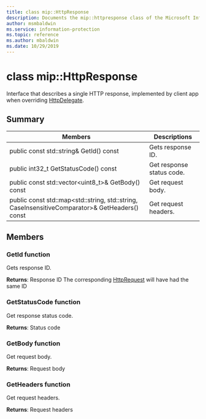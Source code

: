 ```yaml
---
title: class mip::HttpResponse 
description: Documents the mip::httpresponse class of the Microsoft Information Protection (MIP) SDK.
author: msmbaldwin
ms.service: information-protection
ms.topic: reference
ms.author: mbaldwin
ms.date: 10/29/2019
---
```


# class mip::HttpResponse 
Interface that describes a single HTTP response, implemented by client app when overriding [HttpDelegate](undefined).
  
## Summary
 Members                        | Descriptions                                
--------------------------------|---------------------------------------------
public const std::string& GetId() const  |  Gets response ID.
public int32_t GetStatusCode() const  |  Get response status code.
public const std::vector\<uint8_t\>& GetBody() const  |  Get request body.
public const std::map\<std::string, std::string, CaseInsensitiveComparator\>& GetHeaders() const  |  Get request headers.
  
## Members
  
### GetId function
Gets response ID.

  
**Returns**: Response ID
The corresponding [HttpRequest](undefined) will have had the same ID
  
### GetStatusCode function
Get response status code.

  
**Returns**: Status code
  
### GetBody function
Get request body.

  
**Returns**: Request body
  
### GetHeaders function
Get request headers.

  
**Returns**: Request headers